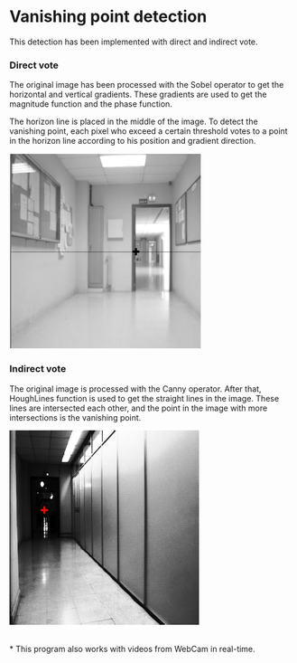 # Vanishing point detection

This detection has been implemented with direct and indirect vote.

### Direct vote
The original image has been processed with the Sobel operator to get the horizontal and vertical gradients. These gradients are used to get the magnitude function and the phase function.

The horizon line is placed in the middle of the image. To detect the vanishing point, each pixel who exceed a certain threshold votes to a point in the horizon line according to his position and gradient direction.

![Alt text](images/direct.png?raw=true "Direct vote")

### Indirect vote
The original image is processed with the Canny operator. After that, HoughLines function is used to get the straight lines in the image. These lines are intersected each other, and the point in the image with more intersections is the vanishing point.

![Alt text](images/indirect.png?raw=true "Indirect vote")

<br />
	* This program also works with videos from WebCam in real-time.
